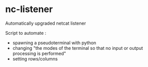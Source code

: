 # nc-listener
Automatically upgraded netcat listener

Script to automate :
- spawning a pseudoterminal with python
- changing "the modes of the terminal so that no input or output processing is performed"
- setting rows/columns
